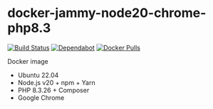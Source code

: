 # docker-jammy-node20-chrome-php8.3

[![Build Status](https://github.com/vintagesucks/docker-jammy-node20-chrome-php8.3/workflows/Build/badge.svg)](https://github.com/vintagesucks/docker-jammy-node20-chrome-php8.3/actions) [![Dependabot](https://badgen.net/badge/Dependabot/enabled/green?icon=dependabot)](https://dependabot.com/) [![Docker Pulls](https://img.shields.io/docker/pulls/vintagesucks/docker-jammy-node20-chrome-php8.3.svg)](https://hub.docker.com/r/vintagesucks/docker-jammy-node20-chrome-php8.3/)

Docker image
* Ubuntu 22.04
* Node.js v20 + npm + Yarn
* PHP 8.3.26 + Composer
* Google Chrome
